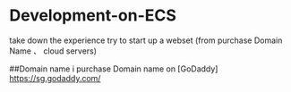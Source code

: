 # Development-on-ECS
take down the experience try to start up a webset (from purchase Domain Name 、 cloud servers) 


##Domain name
i purchase Domain name on [GoDaddy] https://sg.godaddy.com/
